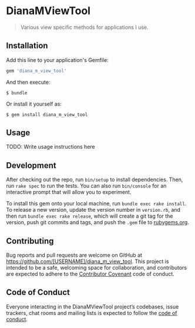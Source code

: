 # DianaMViewTool

> Various view specific methods for applications I use.

## Installation

Add this line to your application's Gemfile:

```ruby
gem 'diana_m_view_tool'
```

And then execute:

    $ bundle

Or install it yourself as:

    $ gem install diana_m_view_tool

## Usage

TODO: Write usage instructions here

## Development

After checking out the repo, run `bin/setup` to install dependencies. Then, run `rake spec` to run the tests. You can also run `bin/console` for an interactive prompt that will allow you to experiment.

To install this gem onto your local machine, run `bundle exec rake install`. To release a new version, update the version number in `version.rb`, and then run `bundle exec rake release`, which will create a git tag for the version, push git commits and tags, and push the `.gem` file to [rubygems.org](https://rubygems.org).

## Contributing

Bug reports and pull requests are welcome on GitHub at https://github.com/[USERNAME]/diana_m_view_tool. This project is intended to be a safe, welcoming space for collaboration, and contributors are expected to adhere to the [Contributor Covenant](http://contributor-covenant.org) code of conduct.

## Code of Conduct

Everyone interacting in the DianaMViewTool project’s codebases, issue trackers, chat rooms and mailing lists is expected to follow the [code of conduct](https://github.com/[USERNAME]/diana_m_view_tool/blob/master/CODE_OF_CONDUCT.md).

